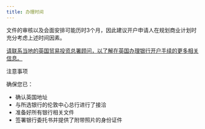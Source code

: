 ```yaml
---
title: 办理时间
---
```


文件的审核以及会面安排可能历时3个月，因此建议开户申请人在规划商业计划时充分考虑上述时间因素。

[请联系当地的英国贸易投资总署顾问，以了解在英国办理银行开户手续的更多相关信息。](https://www.gov.uk/government/uploads/system/uploads/attachment_data/file/524056/Investor_Support_Directory_of_UK_Advisory_Network_May_2016.pdf)

注意事项

确保您已：

-	确认英国地址
-	与所选银行的伦敦中心总行进行了接洽
-	准备好所有银行相关文件
-	签署银行委托书并提供了附带照片的身份证件
